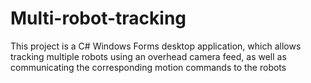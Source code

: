 # Multi-robot-tracking
 This project is a C# Windows Forms desktop application, which allows tracking multiple robots using an overhead camera feed, as well as communicating the corresponding motion commands to the robots
